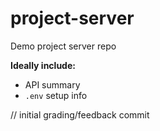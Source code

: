 # project-server

Demo project server repo

**Ideally include:**

* API summary
* `.env` setup info

// initial grading/feedback commit
